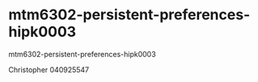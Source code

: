 # mtm6302-persistent-preferences-hipk0003

mtm6302-persistent-preferences-hipk0003

Christopher
040925547

